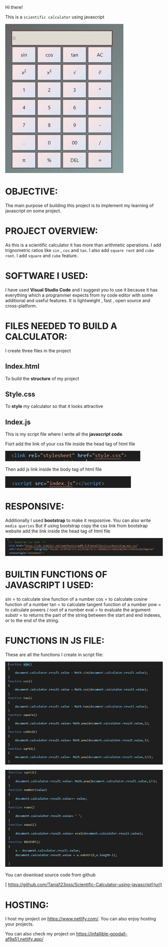 Hi there!

This is a `scientific calculator` using javascript

![picture](https://github.com/Tania123oss/Scientific-Calculator-using-javascript/blob/main/img/8.JPG)

# OBJECTIVE:
The main purpose of building this project is to implement my learning of javascript on some project.

# PROJECT OVERVIEW:
As this is a scientific calculator it has more than arithmetic operations. I add trignometric ratios like `sin` , `cos` and `tan`. I also add `square root` and `cube root`.
I add `square` and `cube` feature. 


# SOFTWARE I USED:
I have used **Visual Studio Code** and I suggest you to use it because it has everything which a programmer expects from ny code editor with some additional and useful features. It is lightweight , fast , open source and cross-platform.

# FILES NEEDED TO BUILD A CALCULATOR:
I create three files in the project

## Index.html
To build the **structure** of my project 

## Style.css
To **style** my calculator so that it looks attractive

## Index.js
This is my script file where I write all the **javascript code**.

Fisrt add the link of your css file inside the head tag of html file

<head></head>

![picture](https://github.com/Tania123oss/Scientific-Calculator-using-javascript/blob/main/img/Capture.JPG)

Then add js link inside the body tag of html file
<body></body>

![picture](https://github.com/Tania123oss/Scientific-Calculator-using-javascript/blob/main/img/4.JPG)

# RESPONSIVE:

Additionally I used **bootstrap** to make it resposnive. You can also write `media queries`
But if using bootstrap copy the css link from bootstrap website add the link inside the head tag of html file

![picture](https://github.com/Tania123oss/Scientific-Calculator-using-javascript/blob/main/img/5.JPG)

# BUILTIN FUNCTIONS OF JAVASCRIPT I USED:

sin = to calculate sine function of a number
cos = to calculate cosine function of a number
tan = to calculate tangent function of a number
pow = to calculate powers / root of a number
eval = to evaluate the argument
substr = to returns the part of the string between the start and end indexes, or to the end of the string.

# FUNCTIONS IN JS FILE:

These are all the functions I create in script file:

![picture](https://github.com/Tania123oss/Scientific-Calculator-using-javascript/blob/main/img/6.JPG)

![picture](https://github.com/Tania123oss/Scientific-Calculator-using-javascript/blob/main/img/7.JPG)

You can download source code from github 

[
https://github.com/Tania123oss/Scientific-Calculator-using-javascript](url)

# HOSTING:
I host my project on https://www.netlify.com/. You can also enjoy hosting your projects.

You can also check my project on https://infallible-goodall-af9a51.netlify.app/


